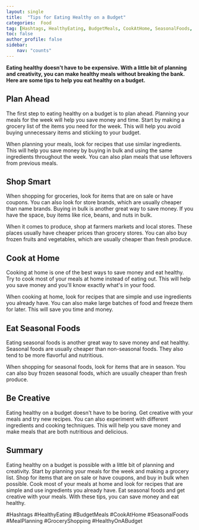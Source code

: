 ```yaml
---
layout: single
title:  "Tips for Eating Healthy on a Budget"
categories:  Food
tag: [Hashtags, HealthyEating, BudgetMeals, CookAtHome, SeasonalFoods, MealPlanning, GroceryShopping, HealthyOnABudget, ]
toc: false
author_profile: false
sidebar:
    nav: "counts"
---
```

    
**Eating healthy doesn't have to be expensive. With a little bit of planning and creativity, you can make healthy meals without breaking the bank. Here are some tips to help you eat healthy on a budget.**

## Plan Ahead

The first step to eating healthy on a budget is to plan ahead. Planning your meals for the week will help you save money and time. Start by making a grocery list of the items you need for the week. This will help you avoid buying unnecessary items and sticking to your budget.

When planning your meals, look for recipes that use similar ingredients. This will help you save money by buying in bulk and using the same ingredients throughout the week. You can also plan meals that use leftovers from previous meals.

## Shop Smart

When shopping for groceries, look for items that are on sale or have coupons. You can also look for store brands, which are usually cheaper than name brands. Buying in bulk is another great way to save money. If you have the space, buy items like rice, beans, and nuts in bulk.

When it comes to produce, shop at farmers markets and local stores. These places usually have cheaper prices than grocery stores. You can also buy frozen fruits and vegetables, which are usually cheaper than fresh produce.

## Cook at Home

Cooking at home is one of the best ways to save money and eat healthy. Try to cook most of your meals at home instead of eating out. This will help you save money and you'll know exactly what's in your food.

When cooking at home, look for recipes that are simple and use ingredients you already have. You can also make large batches of food and freeze them for later. This will save you time and money.

## Eat Seasonal Foods

Eating seasonal foods is another great way to save money and eat healthy. Seasonal foods are usually cheaper than non-seasonal foods. They also tend to be more flavorful and nutritious.

When shopping for seasonal foods, look for items that are in season. You can also buy frozen seasonal foods, which are usually cheaper than fresh produce.

## Be Creative

Eating healthy on a budget doesn't have to be boring. Get creative with your meals and try new recipes. You can also experiment with different ingredients and cooking techniques. This will help you save money and make meals that are both nutritious and delicious.

## Summary

Eating healthy on a budget is possible with a little bit of planning and creativity. Start by planning your meals for the week and making a grocery list. Shop for items that are on sale or have coupons, and buy in bulk when possible. Cook most of your meals at home and look for recipes that are simple and use ingredients you already have. Eat seasonal foods and get creative with your meals. With these tips, you can save money and eat healthy.

#Hashtags
#HealthyEating #BudgetMeals #CookAtHome #SeasonalFoods #MealPlanning #GroceryShopping #HealthyOnABudget